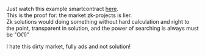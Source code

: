 Just watch this example smartcontract [here](https://github.com/mosi-sol/Solidity101/blob/main/collection-4/ZK_in_reality.sol).\
This is the proof for: the market zk-projects is lier.\
Zk solutions would doing something without hard calculation and right to the point, 
transparent in solution, and the power of searching is always must be "O(1)"

I hate this dirty market, fully ads and not solution!
